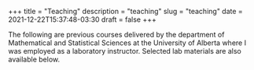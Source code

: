 +++
title = "Teaching"
description = "teaching"
slug = "teaching"
date = 2021-12-22T15:37:48-03:30
draft = false
+++

The following are previous courses delivered by the department of Mathematical
and Statistical Sciences at the University of Alberta where I was employed
as a laboratory instructor. Selected lab materials are also available below.

